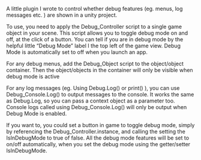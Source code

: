 A little plugin I wrote to control whether debug features (eg. menus, log messages etc. ) are shown in a unity project.

To use, you need to apply the Debug_Controller script to a single game object in your scene. This script allows you to toggle debug mode on and off, at the click of a button. You can tell if you are in debug mode by the helpful little “Debug Mode” label I the top left of the game view. Debug Mode is automatically set to off when you launch an app.

For any debug menus, add the Debug_Object script to the object/object container. Then the object/objects in the container will only be visible when debug mode is active

For any log messages (eg. Using Debug.Log() or print() ), you can use Debug_Console.Log() to output messages to the console. It works the same as Debug.Log, so you can pass a context object as a parameter too. Console logs called using Debug_Console.Log() will only be output when Debug Mode is enabled.

If you want to, you could set a button in game to toggle debug mode, simply by referencing the Debug_Controller.instance, and calling the setting the IsInDebugMode to true of false. All the debug mode features will be set to on/off automatically, when you set the debug mode using the getter/setter IsInDebugMode.
